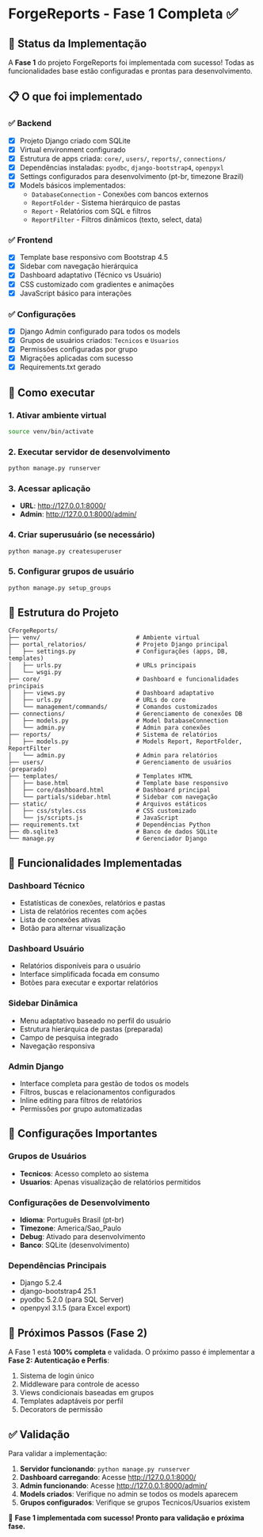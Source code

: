 # ForgeReports - Fase 1 Completa ✅

## 🎯 Status da Implementação

A **Fase 1** do projeto ForgeReports foi implementada com sucesso! Todas as funcionalidades base estão configuradas e prontas para desenvolvimento.

## 📋 O que foi implementado

### ✅ Backend
- [x] Projeto Django criado com SQLite
- [x] Virtual environment configurado
- [x] Estrutura de apps criada: `core/`, `users/`, `reports/`, `connections/`
- [x] Dependências instaladas: `pyodbc`, `django-bootstrap4`, `openpyxl`
- [x] Settings configurados para desenvolvimento (pt-br, timezone Brazil)
- [x] Models básicos implementados:
  - `DatabaseConnection` - Conexões com bancos externos
  - `ReportFolder` - Sistema hierárquico de pastas
  - `Report` - Relatórios com SQL e filtros
  - `ReportFilter` - Filtros dinâmicos (texto, select, data)

### ✅ Frontend
- [x] Template base responsivo com Bootstrap 4.5
- [x] Sidebar com navegação hierárquica
- [x] Dashboard adaptativo (Técnico vs Usuário)
- [x] CSS customizado com gradientes e animações
- [x] JavaScript básico para interações

### ✅ Configurações
- [x] Django Admin configurado para todos os models
- [x] Grupos de usuários criados: `Tecnicos` e `Usuarios`
- [x] Permissões configuradas por grupo
- [x] Migrações aplicadas com sucesso
- [x] Requirements.txt gerado

## 🚀 Como executar

### 1. Ativar ambiente virtual
```bash
source venv/bin/activate
```

### 2. Executar servidor de desenvolvimento
```bash
python manage.py runserver
```

### 3. Acessar aplicação
- **URL**: http://127.0.0.1:8000/
- **Admin**: http://127.0.0.1:8000/admin/

### 4. Criar superusuário (se necessário)
```bash
python manage.py createsuperuser
```

### 5. Configurar grupos de usuário
```bash
python manage.py setup_groups
```

## 📁 Estrutura do Projeto

```
CForgeReports/
├── venv/                           # Ambiente virtual
├── portal_relatorios/              # Projeto Django principal
│   ├── settings.py                 # Configurações (apps, DB, templates)
│   ├── urls.py                     # URLs principais
│   └── wsgi.py
├── core/                           # Dashboard e funcionalidades principais
│   ├── views.py                    # Dashboard adaptativo
│   ├── urls.py                     # URLs do core
│   └── management/commands/        # Comandos customizados
├── connections/                    # Gerenciamento de conexões DB
│   ├── models.py                   # Model DatabaseConnection
│   └── admin.py                    # Admin para conexões
├── reports/                        # Sistema de relatórios
│   ├── models.py                   # Models Report, ReportFolder, ReportFilter
│   └── admin.py                    # Admin para relatórios
├── users/                          # Gerenciamento de usuários (preparado)
├── templates/                      # Templates HTML
│   ├── base.html                   # Template base responsivo
│   ├── core/dashboard.html         # Dashboard principal
│   └── partials/sidebar.html       # Sidebar com navegação
├── static/                         # Arquivos estáticos
│   ├── css/styles.css              # CSS customizado
│   └── js/scripts.js               # JavaScript
├── requirements.txt                # Dependências Python
├── db.sqlite3                      # Banco de dados SQLite
└── manage.py                       # Gerenciador Django
```

## 🎨 Funcionalidades Implementadas

### Dashboard Técnico
- Estatísticas de conexões, relatórios e pastas
- Lista de relatórios recentes com ações
- Lista de conexões ativas
- Botão para alternar visualização

### Dashboard Usuário
- Relatórios disponíveis para o usuário
- Interface simplificada focada em consumo
- Botões para executar e exportar relatórios

### Sidebar Dinâmica
- Menu adaptativo baseado no perfil do usuário
- Estrutura hierárquica de pastas (preparada)
- Campo de pesquisa integrado
- Navegação responsiva

### Admin Django
- Interface completa para gestão de todos os models
- Filtros, buscas e relacionamentos configurados
- Inline editing para filtros de relatórios
- Permissões por grupo automatizadas

## 🔧 Configurações Importantes

### Grupos de Usuários
- **Tecnicos**: Acesso completo ao sistema
- **Usuarios**: Apenas visualização de relatórios permitidos

### Configurações de Desenvolvimento
- **Idioma**: Português Brasil (pt-br)
- **Timezone**: America/Sao_Paulo
- **Debug**: Ativado para desenvolvimento
- **Banco**: SQLite (desenvolvimento)

### Dependências Principais
- Django 5.2.4
- django-bootstrap4 25.1
- pyodbc 5.2.0 (para SQL Server)
- openpyxl 3.1.5 (para Excel export)

## 🎯 Próximos Passos (Fase 2)

A Fase 1 está **100% completa** e validada. O próximo passo é implementar a **Fase 2: Autenticação e Perfis**:

1. Sistema de login único
2. Middleware para controle de acesso
3. Views condicionais baseadas em grupos
4. Templates adaptáveis por perfil
5. Decorators de permissão

## ✅ Validação

Para validar a implementação:

1. **Servidor funcionando**: `python manage.py runserver`
2. **Dashboard carregando**: Acesse http://127.0.0.1:8000/
3. **Admin funcionando**: Acesse http://127.0.0.1:8000/admin/
4. **Models criados**: Verifique no admin se todos os models aparecem
5. **Grupos configurados**: Verifique se grupos Tecnicos/Usuarios existem

🎉 **Fase 1 implementada com sucesso! Pronto para validação e próxima fase.**